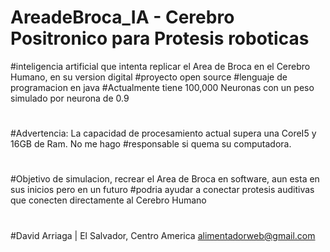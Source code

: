 # AreadeBroca_IA - Cerebro Positronico para Protesis roboticas

#inteligencia artificial que intenta replicar el Area de Broca en el Cerebro Humano, en su version digital
#proyecto open source
#lenguaje de programacion en java
#Actualmente tiene 100,000 Neuronas con un peso simulado por neurona de 0.9
#
#Advertencia: La capacidad de procesamiento actual supera una CoreI5 y 16GB de Ram. No me hago #responsable si quema su computadora. 
#
#
#Objetivo de simulacion, recrear el Area de Broca en software, aun esta en sus inicios pero en un futuro #podria ayudar a conectar protesis auditivas que conecten directamente al Cerebro Humano
#
#David Arriaga | El Salvador, Centro America alimentadorweb@gmail.com
